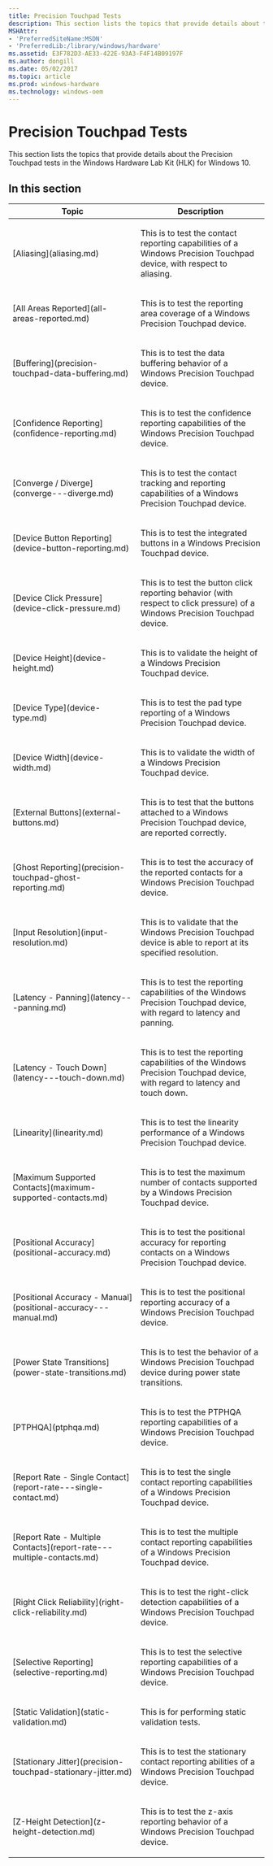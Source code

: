 ```yaml
---
title: Precision Touchpad Tests
description: This section lists the topics that provide details about the Precision Touchpad tests in the Windows Hardware Lab Kit (HLK) for Windows 10.
MSHAttr:
- 'PreferredSiteName:MSDN'
- 'PreferredLib:/library/windows/hardware'
ms.assetid: E3F782D3-AE33-422E-93A3-F4F14B09197F
ms.author: dongill
ms.date: 05/02/2017
ms.topic: article
ms.prod: windows-hardware
ms.technology: windows-oem
---
```


# Precision Touchpad Tests


This section lists the topics that provide details about the Precision Touchpad tests in the Windows Hardware Lab Kit (HLK) for Windows 10.

## In this section


<table>
<colgroup>
<col width="50%" />
<col width="50%" />
</colgroup>
<thead>
<tr class="header">
<th>Topic</th>
<th>Description</th>
</tr>
</thead>
<tbody>
<tr class="odd">
<td><p>[Aliasing](aliasing.md)</p></td>
<td><p>This is to test the contact reporting capabilities of a Windows Precision Touchpad device, with respect to aliasing.</p></td>
</tr>
<tr class="even">
<td><p>[All Areas Reported](all-areas-reported.md)</p></td>
<td><p>This is to test the reporting area coverage of a Windows Precision Touchpad device.</p></td>
</tr>
<tr class="odd">
<td><p>[Buffering](precision-touchpad-data-buffering.md)</p></td>
<td><p>This is to test the data buffering behavior of a Windows Precision Touchpad device.</p></td>
</tr>
<tr class="even">
<td><p>[Confidence Reporting](confidence-reporting.md)</p></td>
<td><p>This is to test the confidence reporting capabilities of the Windows Precision Touchpad device.</p></td>
</tr>
<tr class="odd">
<td><p>[Converge / Diverge](converge---diverge.md)</p></td>
<td><p>This is to test the contact tracking and reporting capabilities of a Windows Precision Touchpad device.</p></td>
</tr>
<tr class="even">
<td><p>[Device Button Reporting](device-button-reporting.md)</p></td>
<td><p>This is to test the integrated buttons in a Windows Precision Touchpad device.</p></td>
</tr>
<tr class="odd">
<td><p>[Device Click Pressure](device-click-pressure.md)</p></td>
<td><p>This is to test the button click reporting behavior (with respect to click pressure) of a Windows Precision Touchpad device.</p></td>
</tr>
<tr class="even">
<td><p>[Device Height](device-height.md)</p></td>
<td><p>This is to validate the height of a Windows Precision Touchpad device.</p></td>
</tr>
<tr class="odd">
<td><p>[Device Type](device-type.md)</p></td>
<td><p>This is to test the pad type reporting of a Windows Precision Touchpad device.</p></td>
</tr>
<tr class="even">
<td><p>[Device Width](device-width.md)</p></td>
<td><p>This is to validate the width of a Windows Precision Touchpad device.</p></td>
</tr>
<tr class="odd">
<td><p>[External Buttons](external-buttons.md)</p></td>
<td><p>This is to test that the buttons attached to a Windows Precision Touchpad device, are reported correctly.</p></td>
</tr>
<tr class="even">
<td><p>[Ghost Reporting](precision-touchpad-ghost-reporting.md)</p></td>
<td><p>This is to test the accuracy of the reported contacts for a Windows Precision Touchpad device.</p></td>
</tr>
<tr class="odd">
<td><p>[Input Resolution](input-resolution.md)</p></td>
<td><p>This is to validate that the Windows Precision Touchpad device is able to report at its specified resolution.</p></td>
</tr>
<tr class="even">
<td><p>[Latency - Panning](latency---panning.md)</p></td>
<td><p>This is to test the reporting capabilities of the Windows Precision Touchpad device, with regard to latency and panning.</p></td>
</tr>
<tr class="odd">
<td><p>[Latency - Touch Down](latency---touch-down.md)</p></td>
<td><p>This is to test the reporting capabilities of the Windows Precision Touchpad device, with regard to latency and touch down.</p></td>
</tr>
<tr class="even">
<td><p>[Linearity](linearity.md)</p></td>
<td><p>This is to test the linearity performance of a Windows Precision Touchpad device.</p></td>
</tr>
<tr class="odd">
<td><p>[Maximum Supported Contacts](maximum-supported-contacts.md)</p></td>
<td><p>This is to test the maximum number of contacts supported by a Windows Precision Touchpad device.</p></td>
</tr>
<tr class="even">
<td><p>[Positional Accuracy](positional-accuracy.md)</p></td>
<td><p>This is to test the positional accuracy for reporting contacts on a Windows Precision Touchpad device.</p></td>
</tr>
<tr class="odd">
<td><p>[Positional Accuracy - Manual](positional-accuracy---manual.md)</p></td>
<td><p>This is to test the positional reporting accuracy of a Windows Precision Touchpad device.</p></td>
</tr>
<tr class="even">
<td><p>[Power State Transitions](power-state-transitions.md)</p></td>
<td><p>This is to test the behavior of a Windows Precision Touchpad device during power state transitions.</p></td>
</tr>
<tr class="odd">
<td><p>[PTPHQA](ptphqa.md)</p></td>
<td><p>This is to test the PTPHQA reporting capabilities of a Windows Precision Touchpad device.</p></td>
</tr>
<tr class="even">
<td><p>[Report Rate - Single Contact](report-rate---single-contact.md)</p></td>
<td><p>This is to test the single contact reporting capabilities of a Windows Precision Touchpad device.</p></td>
</tr>
<tr class="odd">
<td><p>[Report Rate - Multiple Contacts](report-rate---multiple-contacts.md)</p></td>
<td><p>This is to test the multiple contact reporting capabilities of a Windows Precision Touchpad device.</p></td>
</tr>
<tr class="even">
<td><p>[Right Click Reliability](right-click-reliability.md)</p></td>
<td><p>This is to test the right-click detection capabilities of a Windows Precision Touchpad device.</p></td>
</tr>
<tr class="odd">
<td><p>[Selective Reporting](selective-reporting.md)</p></td>
<td><p>This is to test the selective reporting capabilities of a Windows Precision Touchpad device.</p></td>
</tr>
<tr class="even">
<td><p>[Static Validation](static-validation.md)</p></td>
<td><p>This is for performing static validation tests.</p></td>
</tr>
<tr class="odd">
<td><p>[Stationary Jitter](precision-touchpad-stationary-jitter.md)</p></td>
<td><p>This is to test the stationary contact reporting abilities of a Windows Precision Touchpad device.</p></td>
</tr>
<tr class="even">
<td><p>[Z-Height Detection](z-height-detection.md)</p></td>
<td><p>This is to test the z-axis reporting behavior of a Windows Precision Touchpad device.</p></td>
</tr>
</tbody>
</table>

 

 

 






